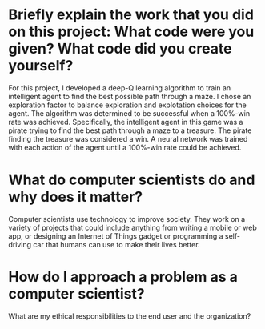# Briefly explain the work that you did on this project: What code were you given? What code did you create yourself?
For this project, I developed a deep-Q learning algorithm to train an intelligent agent to find the best possible path through a maze.  I chose an exploration factor to balance exploration and explotation choices for the agent.  The algorithm was determined to be successful when a 100%-win rate was achieved.  Specifically, the intelligent agent in this game was a pirate trying to find the best path through a maze to a treasure.  The pirate finding the treasure was considered a win.  A neural network was trained with each action of the agent until a 100%-win rate could be achieved.
# What do computer scientists do and why does it matter?
Computer scientists use technology to improve society.  They work on a variety of projects that could include anything from writing a mobile or web app, or designing an Internet of Things gadget or programming a self-driving car that humans can use to make their lives better.
# How do I approach a problem as a computer scientist?
What are my ethical responsibilities to the end user and the organization?
